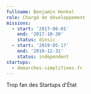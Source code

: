 ```yaml
---
fullname: Benjamin Henkel
role: Chargé de développement
missions:
  - start: '2017-06-01'
    end: '2017-10-30'
    status: dinsic
  - start: '2019-05-17'
    end: '2019-12-31'
    status: independent
startups:
  - demarches-simplifiees.fr
---
```


Trop fan des Startups d'État
